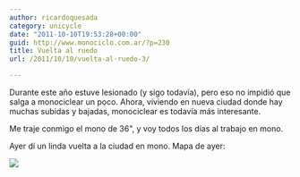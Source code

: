 ```yaml
---
author: ricardoquesada
category: unicycle
date: "2011-10-10T19:53:28+00:00"
guid: http://www.monociclo.com.ar/?p=230
title: Vuelta al ruedo
url: /2011/10/10/vuelta-al-ruedo-3/

---
```

Durante este año estuve lesionado (y sigo todavía), pero eso no impidió que salga a monociclear un poco.
Ahora, viviendo en nueva ciudad donde hay muchas subidas y bajadas, monociclear es todavía más interesante.

Me traje conmigo el mono de 36", y voy todos los días al trabajo en mono.

Ayer dí un linda vuelta a la ciudad en mono. Mapa de ayer:

[![](http://www.monociclo.com.ar/blog/wp-content/uploads/2011/10/Screen-shot-2011-10-09-at-7.12.47-PM-1024x643.png)](http://www.monociclo.com.ar/blog/wp-content/uploads/2011/10/Screen-shot-2011-10-09-at-7.12.47-PM.png)
